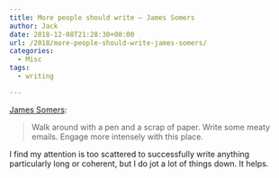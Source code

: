 ```yaml
---
title: More people should write – James Somers
author: Jack
date: 2018-12-08T21:28:30+00:00
url: /2018/more-people-should-write-james-somers/
categories:
  - Misc
tags:
  - writing

---
```

[James Somers][1]:

> Walk around with a pen and a scrap of paper. Write some meaty emails. Engage more intensely with this place. 

I find my attention is too scattered to successfully write anything particularly long or coherent, but I do jot a lot of things down. It helps.

 [1]: http://jsomers.net/blog/more-people-should-write